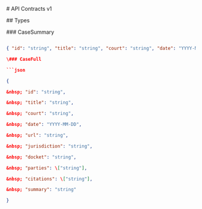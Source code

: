 \# API Contracts v1



\## Types



\### CaseSummary

```json

{ "id": "string", "title": "string", "court": "string", "date": "YYYY-MM-DD", "url": "string" }

\### CaseFull

```json

{

&nbsp; "id": "string",

&nbsp; "title": "string",

&nbsp; "court": "string",

&nbsp; "date": "YYYY-MM-DD",

&nbsp; "url": "string",

&nbsp; "jurisdiction": "string",

&nbsp; "docket": "string",

&nbsp; "parties": \["string"],

&nbsp; "citations": \["string"],

&nbsp; "summary": "string"

}



